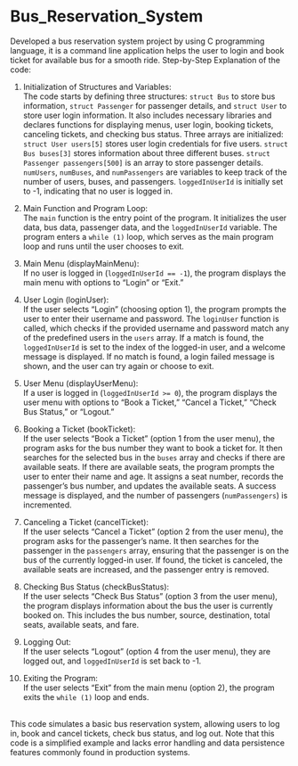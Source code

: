 # Bus_Reservation_System
Developed a bus reservation system project by using C programming language, it is a command line application helps the user to login and book ticket for available bus for a smooth ride.
Step-by-Step Explanation of the code:

1. Initialization of Structures and Variables:<br>
The code starts by defining three structures: `struct Bus` to store bus information, `struct Passenger` for passenger details, and `struct User` to store user login information.
It also includes necessary libraries and declares functions for displaying menus, user login, booking tickets, canceling tickets, and checking bus status.
Three arrays are initialized:<br>
`struct User users[5]` stores user login credentials for five users.
`struct Bus buses[3]` stores information about three different buses.
`struct Passenger passengers[500]` is an array to store passenger details.
`numUsers`, `numBuses`, and `numPassengers` are variables to keep track of the number of users, buses, and passengers.
`loggedInUserId` is initially set to -1, indicating that no user is logged in.

2. Main Function and Program Loop:<br>
The `main` function is the entry point of the program.
It initializes the user data, bus data, passenger data, and the `loggedInUserId` variable.
The program enters a `while (1)` loop, which serves as the main program loop and runs until the user chooses to exit.

3. Main Menu (displayMainMenu):<br>
If no user is logged in (`loggedInUserId == -1`), the program displays the main menu with options to “Login” or “Exit.”

4. User Login (loginUser):<br>
If the user selects “Login” (choosing option 1), the program prompts the user to enter their username and password.
The `loginUser` function is called, which checks if the provided username and password match any of the predefined users in the `users` array.
If a match is found, the `loggedInUserId` is set to the index of the logged-in user, and a welcome message is displayed.
If no match is found, a login failed message is shown, and the user can try again or choose to exit.

5. User Menu (displayUserMenu):<br>
If a user is logged in (`loggedInUserId >= 0`), the program displays the user menu with options to “Book a Ticket,” “Cancel a Ticket,” “Check Bus Status,” or “Logout.”

6. Booking a Ticket (bookTicket):<br>
If the user selects “Book a Ticket” (option 1 from the user menu), the program asks for the bus number they want to book a ticket for.
It then searches for the selected bus in the `buses` array and checks if there are available seats.
If there are available seats, the program prompts the user to enter their name and age. It assigns a seat number, records the passenger’s bus number, and updates the available seats.
A success message is displayed, and the number of passengers (`numPassengers`) is incremented.

7. Canceling a Ticket (cancelTicket):<br>
If the user selects “Cancel a Ticket” (option 2 from the user menu), the program asks for the passenger’s name.
It then searches for the passenger in the `passengers` array, ensuring that the passenger is on the bus of the currently logged-in user. If found, the ticket is canceled, the available seats are increased, and the passenger entry is removed.

8. Checking Bus Status (checkBusStatus):<br>
If the user selects “Check Bus Status” (option 3 from the user menu), the program displays information about the bus the user is currently booked on. This includes the bus number, source, destination, total seats, available seats, and fare.

9. Logging Out:<br>
If the user selects “Logout” (option 4 from the user menu), they are logged out, and `loggedInUserId` is set back to -1.

10. Exiting the Program:<br>
If the user selects “Exit” from the main menu (option 2), the program exits the `while (1)` loop and ends.
<br>
This code simulates a basic bus reservation system, allowing users to log in, book and cancel tickets, check bus status, and log out. Note that this code is a simplified example and lacks error handling and data persistence features commonly found in production systems.
